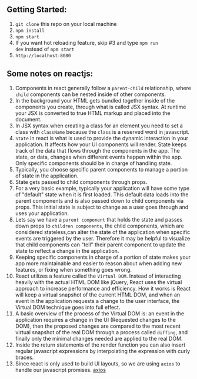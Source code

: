 ## Getting Started:
1. <code>git clone</code> this repo on your local machine <br>
2. <code>npm install</code> <br>
2. <code>npm start</code> <br>
3. If you want hot reloading feature, skip #3 and type <code>npm run dev</code> instead of <code>npm start</code><br />
4. <code>http://localhost:8080</code>


##  Some notes on reactjs:
1. Components in react generally follow a `parent-child` relationship, where `child` components can be nested inside of other components.
2.  In the background your HTML gets bundled together inside of the components you create, through what is called JSX syntax. At runtime your JSX is converted to true HTML markup and placed into the document.
3.  In JSX syntax when creating a class for an element you need to set a class with `className` because the `class` is a reserved word in javascript.
4.  `State` in react is what is used to provide the dynamic interaction in your application. It affects how your UI components will render. State keeps track of the data that flows through the components in the app. The state, or data, changes when different events happen within the app. Only specific components should be in charge of handling state.
5.  Typically, you choose specific parent components to manage a portion of state in the application.
6.  State gets passed to child components through props.
7.  For a very basic example, typically your application will have some type of "default" state when it is first loaded. This default data loads into the parent components and is also passed down to child components via props. This initial state is subject to change as a user goes through and uses your application.
8.  Lets say we have a `parent component` that holds the state and passes down props to `children components`, the child components, which are considered stateless,can alter the state of the application when specific events are triggered by the user. Therefore it may be helpful to visualize that child components can "tell" their parent component to update the state to reflect a change in the application.
9.  Keeping specific components in charge of a portion of state makes your app more maintainable and easier to reason about when adding new features, or fixing when something goes wrong.
10. React utilizes a feature called the `Virtual DOM`. Instead of interacting heavily with the actual HTML DOM like jQuery, React uses the virtual approach to increase performance and efficiency. How it works is React will keep a virtual snapshot of the current HTML DOM, and when an event in the application requests a change to the user interface, the Virtual DOM technique goes into full effect.
11. A basic overview of the process of the Virtual DOM is: an event in the application requires a change in the UI (Requested changes to the DOM), then the proposed changes are compared to the most recent virtual snapshot of the real DOM through a process called `diffing`, and finally only the minimal changes needed are applied to the real DOM.
12. Inside the return statements of the render function you can also insert regular javascript expressions by interpolating the expression with curly braces.
13. Since react is only used to build UI layouts, so we are using `axios` to handle our javascript promises. [axios](https://github.com/mzabriskie/axios)
